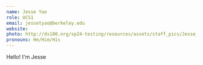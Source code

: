 ```yaml
---
name: Jesse Yao
role: UCS1
email: jessetyao@berkeley.edu
website: 
photo: http://ds100.org/sp24-testing/resources/assets/staff_pics/Jesse_Yao.png
pronouns: He/Him/His
---
```

Hello! I'm Jesse
